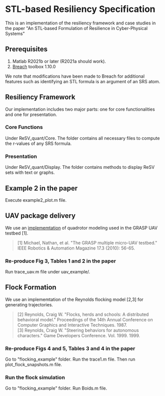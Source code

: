 # STL-based Resiliency Specification

This is an implementation of the resiliency framework and case studies in the paper "An STL-based Formulation of Resilience in Cyber-Physical Systems"


## Prerequisites

1. Matlab R2021b or later (R2021a should work).
2. [Breach](https://github.com/decyphir/breach) toolbox 1.10.0

We note that modifications have been made to Breach for additional features such as identifying an STL formula is an argument of an SRS atom.

## Resiliency Framework

Our implementation includes two major parts: one for core functionalities and one for presentation.

### Core Functions

Under ReSV_quant/Core. The folder contains all necessary files to compute the r-values of any SRS formula.

### Presentation

Under ReSV_quant/Display. The folder contains methods to display ReSV sets with text or graphs.

## Example 2 in the paper

Execute example2_plot.m file.

## UAV package delivery

We use an [implememtation](https://github.com/yrlu/quadrotor) of quadrotor modeling used in the GRASP UAV testbed [1].

> [1] Michael, Nathan, et al. "The GRASP multiple micro-UAV testbed." IEEE Robotics & Automation Magazine 17.3 (2010): 56-65. 

### Re-produce Fig 3, Tables 1 and 2 in the paper

Run trace_uav.m file under uav_example/.

## Flock Formation

We use an implememtation of the Reynolds flocking model [2,3] for generating trajectories.

> [2] Reynolds, Craig W. "Flocks, herds and schools: A distributed behavioral model." Proceedings of the 14th Annual Conference on Computer Graphics and Interactive Techniques. 1987.  
> [3] Reynolds, Craig W. "Steering behaviors for autonomous characters." Game Developers Conference. Vol. 1999. 1999.

### Re-produce Figs 4 and 5, Tables 3 and 4 in the paper

Go to "flocking_example" folder. Run the trace1.m file. Then run plot_flock_snapshots.m file.

### Run the flock simulation

Go to "flocking_example" folder. Run Boids.m file.
